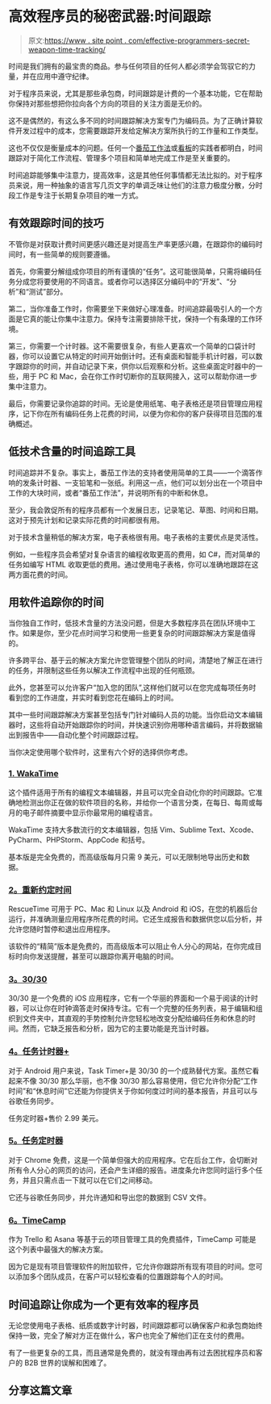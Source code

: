 # 高效程序员的秘密武器:时间跟踪

> 原文:[https://www . site point . com/effective-programmers-secret-weapon-time-tracking/](https://www.sitepoint.com/effective-programmers-secret-weapon-time-tracking/)

时间是我们拥有的最宝贵的商品。参与任何项目的任何人都必须学会驾驭它的力量，并在应用中遵守纪律。

对于程序员来说，尤其是那些承包商，时间跟踪是计费的一个基本功能，它在帮助你保持对那些想把你拉向各个方向的项目的关注方面是无价的。

这不是偶然的，有这么多不同的时间跟踪解决方案专门为编码员。为了正确计算软件开发过程中的成本，您需要跟踪开发给定解决方案所执行的工作量和工作类型。

这也不仅仅是衡量成本的问题。任何一个[番茄工作法](http://pomodorotechnique.com/)或[看板](http://kanbanblog.com/explained/)的实践者都明白，时间跟踪对于简化工作流程、管理多个项目和简单地完成工作是至关重要的。

时间追踪能够集中注意力，提高效率，这是其他任何事情都无法比拟的。对于程序员来说，用一种抽象的语言写几页文字的单调乏味让他们的注意力极度分散，分时段工作是专注于长期复杂项目的唯一方式。

## 有效跟踪时间的技巧

不管你是对获取计费时间更感兴趣还是对提高生产率更感兴趣，在跟踪你的编码时间时，有一些简单的规则要遵循。

首先，你需要分解组成你项目的所有谨慎的“任务”。这可能很简单，只需将编码任务分成您将要使用的不同语言。或者你可以选择区分编码中的“开发”、“分析”和“测试”部分。

第二，当你准备工作时，你需要坐下来做好心理准备。时间追踪最吸引人的一个方面是它真的能让你集中注意力。保持专注需要排除干扰，保持一个有条理的工作环境。

第三，你需要一个计时器。这不需要很复杂，有些人更喜欢一个简单的口袋计时器，你可以设置它从特定的时间开始倒计时。还有桌面和智能手机计时器，可以数字跟踪你的时间，并自动记录下来，供你以后观察和分析。这些桌面定时器中的一些，用于 PC 和 Mac，会在你工作时切断你的互联网接入，这可以帮助你进一步集中注意力。

最后，你需要记录你追踪的时间。无论是使用纸笔、电子表格还是项目管理应用程序，记下你在所有编码任务上花费的时间，以便为你和你的客户获得项目范围的准确概述。

## 低技术含量的时间追踪工具

时间追踪并不复杂。事实上，番茄工作法的支持者使用简单的工具——一个滴答作响的发条计时器、一支铅笔和一张纸。利用这一点，他们可以划分出在一个项目中工作的大块时间，或者“番茄工作法”，并说明所有的中断和休息。

至少，我会敦促所有的程序员都有一个发展日志，记录笔记、草图、时间和日期。这对于预先计划和记录实际花费的时间都很有用。

对于技术含量稍低的解决方案，电子表格很有用。电子表格的主要优点是灵活性。

例如，一些程序员会希望对复杂语言的编程收取更高的费用，如 C#，而对简单的任务如编写 HTML 收取更低的费用。通过使用电子表格，你可以准确地跟踪在这两方面花费的时间。

## 用软件追踪你的时间

当你独自工作时，低技术含量的方法没问题，但是大多数程序员在团队环境中工作。如果是你，至少花点时间学习和使用一些更复杂的时间跟踪解决方案是值得的。

许多跨平台、基于云的解决方案允许您管理整个团队的时间，清楚地了解正在进行的任务，并限制这些任务以解决工作流程中出现的任何瓶颈。

此外，您甚至可以允许客户“加入您的团队”,这样他们就可以在您完成每项任务时看到您的工作进度，并实时看到您花在编码上的时间。

其中一些时间跟踪解决方案甚至包括专门针对编码人员的功能。当你启动文本编辑器时，这些将自动开始跟踪你的时间，并快速识别你用哪种语言编码，并将数据输出到报告中——自动化整个时间跟踪过程。

当你决定使用哪个软件时，这里有六个好的选择供你考虑。

### [1\. WakaTime](https://wakatime.com/)

这个插件适用于所有的编程文本编辑器，并且可以完全自动化你的时间跟踪。它准确地检测出你正在做的软件项目的名称，并给你一个语言分类，在每日、每周或每月的电子邮件摘要中显示你最常用的编程语言。

WakaTime 支持大多数流行的文本编辑器，包括 Vim、Sublime Text、Xcode、PyCharm、PHPStorm、AppCode 和括号。

基本版是完全免费的，而高级版每月只需 9 美元，可以无限制地导出历史和数据。

### [2。重新约定时间](https://www.rescuetime.com/)

RescueTime 可用于 PC、Mac 和 Linux 以及 Android 和 iOS，在您的机器后台运行，并准确测量应用程序所花费的时间。它还生成报告和数据供您以后分析，并允许您随时暂停和退出应用程序。

该软件的“精简”版本是免费的，而高级版本可以阻止令人分心的网站，在你完成目标时向你发送提醒，甚至可以跟踪你离开电脑的时间。

### [3。30/30](http://3030.binaryhammer.com/)

30/30 是一个免费的 iOS 应用程序，它有一个华丽的界面和一个易于阅读的计时器，可以让你在时钟滴答走时保持专注。它有一个完整的任务列表，易于编辑和组织到文件夹中，其直观的手势控制允许您轻松地改变分配给编码任务和休息的时间。然而，它缺乏报告和分析，因为它的主要功能是充当计时器。

### [4。任务计时器+](https://play.google.com/store/apps/details?id=com.olivermccloud.TaskTimerPlus&hl=en)

对于 Android 用户来说，Task Timer+是 30/30 的一个成熟替代方案。虽然它看起来不像 30/30 那么华丽，也不像 30/30 那么容易使用，但它允许你分配“工作时间”和“休息时间”它还能为你提供关于你如何度过时间的基本报告，并且可以与谷歌任务同步。

任务定时器+售价 2.99 美元。

### [5。任务定时器](https://chrome.google.com/webstore/detail/task-timer/aomfjmibjhhfdenfkpaodhnlhkolngif?hl=en)

对于 Chrome 免费，这是一个简单但强大的应用程序。它在后台工作，会切断对所有令人分心的网页的访问，还会产生详细的报告。进度条允许您同时运行多个任务，并且只需点击一下就可以在它们之间移动。

它还与谷歌任务同步，并允许通知和导出您的数据到 CSV 文件。

### [6。TimeCamp](http://www.timecamp.com/en/integrations/trello-time-tracking/)

作为 Trello 和 Asana 等基于云的项目管理工具的免费插件，TimeCamp 可能是这个列表中最强大的解决方案。

因为它是现有项目管理软件的附加软件，它允许你跟踪所有现有项目的时间。您可以添加多个团队成员，在客户可以轻松查看的位置跟踪每个人的时间。

## 时间追踪让你成为一个更有效率的程序员

无论您使用电子表格、纸质或数字计时器，时间跟踪都可以确保客户和承包商始终保持一致，完全了解对方正在做什么，客户也完全了解他们正在支付的费用。

有了一些更复杂的工具，而且通常是免费的，就没有理由再有过去困扰程序员和客户的 B2B 世界的误解和困难了。

## 分享这篇文章